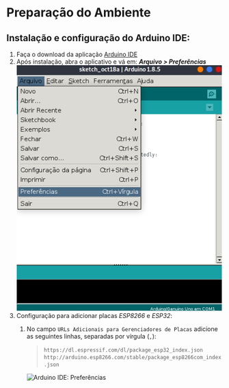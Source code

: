 # Preparação do Ambiente

## Instalação e configuração do Arduino IDE:

1. Faça o download da aplicação [Arduino IDE](https://www.arduino.cc/en/main/software)
1. Após instalação, abra o aplicativo e vá em: ***Arquivo > Preferências***
![Arduino IDE: Arquivo > Preferências](assets/images/Arduino-Arquivos-Preferencias.png)
1. Configuração para adicionar placas *ESP8266* e *ESP32*:
    1. No campo `URLs Adicionais para Gerenciadores de Placas` adicione as seguintes linhas, separadas por vírgula (`,`):
        > `https://dl.espressif.com/dl/package_esp32_index.json`
        > `http://arduino.esp8266.com/stable/package_esp8266com_index.json`

        ![Arduino IDE: Preferências](assets/images/Arduino-Preferências.png)
